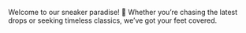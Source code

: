 Welcome to our sneaker paradise! 🙌 Whether you’re chasing the latest drops or seeking timeless classics, we’ve got your feet covered.
